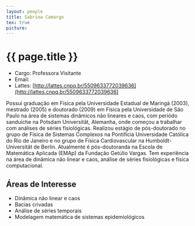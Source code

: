 ```yaml
---
layout: people
title: Sabrina Camargo
tex: true
picture: 
---
```


# {{ page.title }}

- Cargo: Professora Visitante
- Email: <script type='text/javascript'>var a = new Array('v.br','amargo@fg','sabrina.c');document.write("<a href='mailto:"+a[2]+a[1]+a[0]+"'>"+a[2]+a[1]+a[0]+"</a>");</script>
- Lattes: [http://lattes.cnpq.br/5509633772039636](http://lattes.cnpq.br/5509633772039636)

Possui graduação em Física pela Universidade Estadual de Maringá
(2003), mestrado (2005) e doutorado (2009) em Física pela Universidade
de São Paulo na área de sistemas dinâmicos não lineares e caos, com
periódo sanduíche na Potsdam Universität, Alemanha, onde começou a
trabalhar com análises de séries fisiológicas. Realizou estágio de
pós-doutorado no grupo de Física de Sistemas Complexos na Pontifícia
Universidade Católica do Rio de Janeiro e no grupo de Física
Cardiovascular na Humboldt-Universität de Berlin. Atualmente é
pós-doutoranda na Escola de Matemática Aplicada (EMAp) da Fundação
Getúlio Vargas. Tem experiência na área de dinâmica não linear e caos,
análise de séries fisiológicas e física computacional.

## Áreas de Interesse

- Dinâmica não linear e caos
- Bacias crivadas
- Análise de séries temporais
- Modelagem matemática de sistemas epidemiológicos
